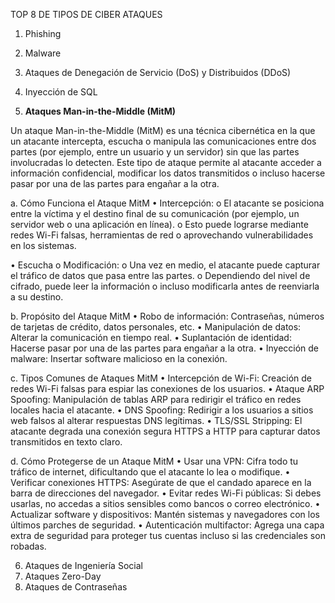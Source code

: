 TOP 8 DE TIPOS DE CIBER ATAQUES
1.	Phishing
2.	Malware
3.	Ataques de Denegación de Servicio (DoS) y Distribuidos (DDoS)
4.	Inyección de SQL
   
6.	**Ataques Man-in-the-Middle (MitM)**

   Un ataque Man-in-the-Middle (MitM) es una técnica cibernética en la que un atacante intercepta, escucha o manipula las comunicaciones entre dos partes (por ejemplo, entre un usuario y un servidor) sin que las partes involucradas lo detecten. Este tipo de ataque permite al atacante acceder a información confidencial, modificar los datos transmitidos o incluso hacerse pasar por una de las partes para engañar a la otra.

 

a.	Cómo Funciona el Ataque MitM
•	Intercepción:
o	El atacante se posiciona entre la víctima y el destino final de su comunicación (por ejemplo, un servidor web o una aplicación en línea).
o	Esto puede lograrse mediante redes Wi-Fi falsas, herramientas de red o aprovechando vulnerabilidades en los sistemas.

•	Escucha o Modificación:
o	Una vez en medio, el atacante puede capturar el tráfico de datos que pasa entre las partes.
o	Dependiendo del nivel de cifrado, puede leer la información o incluso modificarla antes de reenviarla a su destino.

b.	Propósito del Ataque MitM
•	Robo de información: Contraseñas, números de tarjetas de crédito, datos personales, etc.
•	Manipulación de datos: Alterar la comunicación en tiempo real.
•	Suplantación de identidad: Hacerse pasar por una de las partes para engañar a la otra.
•	Inyección de malware: Insertar software malicioso en la conexión.

c.	Tipos Comunes de Ataques MitM
•	Intercepción de Wi-Fi: Creación de redes Wi-Fi falsas para espiar las conexiones de los usuarios.
•	Ataque ARP Spoofing: Manipulación de tablas ARP para redirigir el tráfico en redes locales hacia el atacante.
•	DNS Spoofing: Redirigir a los usuarios a sitios web falsos al alterar respuestas DNS legítimas.
•	TLS/SSL Stripping: El atacante degrada una conexión segura HTTPS a HTTP para capturar datos transmitidos en texto claro.

d.	Cómo Protegerse de un Ataque MitM
•	Usar una VPN: Cifra todo tu tráfico de internet, dificultando que el atacante lo lea o modifique.
•	Verificar conexiones HTTPS: Asegúrate de que el candado aparece en la barra de direcciones del navegador.
•	Evitar redes Wi-Fi públicas: Si debes usarlas, no accedas a sitios sensibles como bancos o correo electrónico.
•	Actualizar software y dispositivos: Mantén sistemas y navegadores con los últimos parches de seguridad.
•	Autenticación multifactor: Agrega una capa extra de seguridad para proteger tus cuentas incluso si las credenciales son robadas.

6.	Ataques de Ingeniería Social
7.	Ataques Zero-Day
8.	Ataques de Contraseñas
